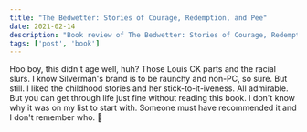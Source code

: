```yaml
---
title: "The Bedwetter: Stories of Courage, Redemption, and Pee"
date: 2021-02-14
description: "Book review of The Bedwetter: Stories of Courage, Redemption, and Pee by Sarah Silverman"
tags: ['post', 'book']
---
```

Hoo boy, this didn't age well, huh? Those Louis CK parts and the racial slurs. I know Silverman's brand is to be
raunchy and non-PC, so sure. But still. I liked the childhood stories and her stick-to-it-iveness. All admirable. 
But you can get through life just fine without reading this book. I don't know why it was on my list to start with.
Someone must have recommended it and I don't remember who. :shrug:
